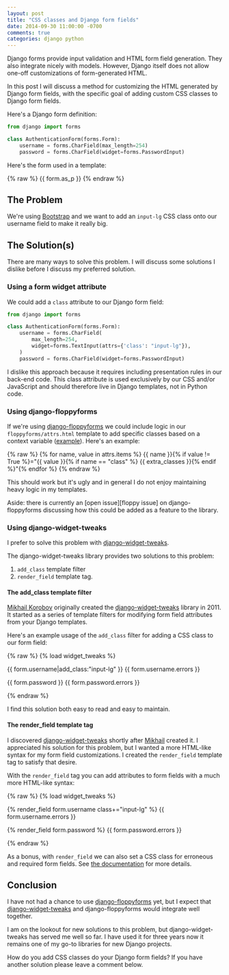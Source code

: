 ```yaml
---
layout: post
title: "CSS classes and Django form fields"
date: 2014-09-30 11:00:00 -0700
comments: true
categories: django python
---
```


Django forms provide input validation and HTML form field generation.  They also integrate nicely with models.  However, Django itself does not allow one-off customizations of form-generated HTML.

In this post I will discuss a method for customizing the HTML generated by Django form fields, with the specific goal of adding custom CSS classes to Django form fields.

Here's a Django form definition:

```python
from django import forms

class AuthenticationForm(forms.Form):
    username = forms.CharField(max_length=254)
    password = forms.CharField(widget=forms.PasswordInput)
```

Here's the form used in a template:

{% raw %}
    {{ form.as_p }}
{% endraw %}

## The Problem

We're using [Bootstrap][] and we want to add an `input-lg` CSS class onto our username field to make it really big.


## The Solution(s)

There are many ways to solve this problem.  I will discuss some solutions I dislike before I discuss my preferred solution.

### Using a form widget attribute

We could add a `class` attribute to our Django form field:

```python
from django import forms

class AuthenticationForm(forms.Form):
    username = forms.CharField(
        max_length=254,
        widget=forms.TextInput(attrs={'class': "input-lg"}),
    )
    password = forms.CharField(widget=forms.PasswordInput)
```

I dislike this approach because it requires including presentation rules in our back-end code.  This class attribute is used exclusively by our CSS and/or JavaScript and should therefore live in Django templates, not in Python code.

### Using django-floppyforms

If we're using [django-floppyforms][] we could include logic in our `floppyforms/attrs.html` template to add specific classes based on a context variable ([example][floppy attrs]).  Here's an example:

{% raw %}
    {% for name, value in attrs.items %} {{ name }}{% if value != True %}="{{ value }}{% if name == "class" %} {{ extra_classes }}{% endif %}"{% endfor %}
{% endraw %}

This should work but it's ugly and in general I do not enjoy maintaining heavy logic in my templates.

<aside>Aside: there is currently an [open issue][floppy issue] on django-floppyforms discussing how this could be added as a feature to the library.</aside>

### Using django-widget-tweaks

I prefer to solve this problem with [django-widget-tweaks][].

The django-widget-tweaks library provides two solutions to this problem:

1. `add_class` template filter
2. `render_field` template tag.

#### The add_class template filter

[Mikhail Korobov][kmike] originally created the [django-widget-tweaks][] library in 2011.  It started as a series of template filters for modifying form field attributes from your Django templates.

Here's an example usage of the `add_class` filter for adding a CSS class to our form field:

{% raw %}
    {% load widget_tweaks %}
    <p>
        {{ form.username|add_class:"input-lg" }}
        {{ form.username.errors }}
    </p>
    <p>
        {{ form.password }}
        {{ form.password.errors }}
    </p>
{% endraw %}

I find this solution both easy to read and easy to maintain.

#### The render_field template tag

I discovered [django-widget-tweaks][] shortly after [Mikhail][kmike] created it.  I appreciated his solution for this problem, but I wanted a more HTML-like syntax for my form field customizations.  I created the `render_field` template tag to satisfy that desire.

With the `render_field` tag you can add attributes to form fields with a much more HTML-like syntax:

{% raw %}
    {% load widget_tweaks %}
    <p>
        {% render_field form.username class+="input-lg" %}
        {{ form.username.errors }}
    </p>
    <p>
        {% render_field form.password %}
        {{ form.password.errors }}
    </p>
{% endraw %}

As a bonus, with `render_field` we can also set a CSS class for erroneous and required form fields.  See [the documentation][docs] for more details.

## Conclusion

I have not had a chance to use [django-floppyforms][] yet, but I expect that [django-widget-tweaks][] and django-floppyforms would integrate well together.

I am on the lookout for new solutions to this problem, but django-widget-tweaks has served me well so far.  I have used it for three years now it remains one of my go-to libraries for new Django projects.

How do you add CSS classes do your Django form fields?  If you have another solution please leave a comment below.


[docs]: https://pypi.python.org/pypi/django-widget-tweaks#render-field
[bootstrap]: http://getbootstrap.com/
[django-floppyforms]: https://django-floppyforms.readthedocs.org/
[floppy attrs]: https://github.com/grundleborg/django-floppyforms-bootstrap3/blob/9ab0261eb8ae0c939e4ad01066716e445357cb95/floppyforms_bootstrap3/templates/floppyforms/attrs.html
[floppy issue]: https://github.com/gregmuellegger/django-floppyforms/issues/99
[django-widget-tweaks]: https://pypi.python.org/pypi/django-widget-tweaks
[kmike]: http://kmike.ru/pages/about/
